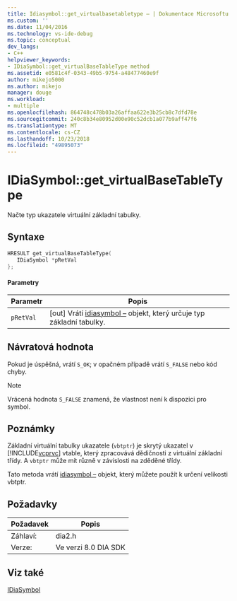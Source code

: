 ```yaml
---
title: Idiasymbol::get_virtualbasetabletype – | Dokumentace Microsoftu
ms.custom: ''
ms.date: 11/04/2016
ms.technology: vs-ide-debug
ms.topic: conceptual
dev_langs:
- C++
helpviewer_keywords:
- IDiaSymbol::get_virtualBaseTableType method
ms.assetid: e0581c4f-0343-49b5-9754-a48477460e9f
author: mikejo5000
ms.author: mikejo
manager: douge
ms.workload:
- multiple
ms.openlocfilehash: 864748c478b03a26affaa622e3b25cb8c7dfd78e
ms.sourcegitcommit: 240c8b34e80952d00e90c52dcb1a077b9aff47f6
ms.translationtype: MT
ms.contentlocale: cs-CZ
ms.lasthandoff: 10/23/2018
ms.locfileid: "49895073"
---
```

# <a name="idiasymbolgetvirtualbasetabletype"></a>IDiaSymbol::get_virtualBaseTableType
Načte typ ukazatele virtuální základní tabulky.  
  
## <a name="syntax"></a>Syntaxe  
  
```C++  
HRESULT get_virtualBaseTableType(  
   IDiaSymbol *pRetVal  
};  
```  
  
#### <a name="parameters"></a>Parametry  
  
|Parametr|Popis|  
|---------------|-----------------|  
|`pRetVal`|[out] Vrátí [idiasymbol –](../../debugger/debug-interface-access/idiasymbol.md) objekt, který určuje typ základní tabulky.|  
  
## <a name="return-value"></a>Návratová hodnota  
 Pokud je úspěšná, vrátí `S_OK`; v opačném případě vrátí `S_FALSE` nebo kód chyby.  
  
> [!NOTE]
>  Vrácená hodnota `S_FALSE` znamená, že vlastnost není k dispozici pro symbol.  
  
## <a name="remarks"></a>Poznámky  
 Základní virtuální tabulky ukazatele (`vbtptr`) je skrytý ukazatel v [!INCLUDE[vcprvc](../../code-quality/includes/vcprvc_md.md)] vtable, který zpracovává dědičnosti z virtuální základní třídy. A `vbtptr` může mít různě v závislosti na zděděné třídy.  
  
 Tato metoda vrátí [idiasymbol –](../../debugger/debug-interface-access/idiasymbol.md) objekt, který můžete použít k určení velikosti vbtptr.  
  
## <a name="requirements"></a>Požadavky  
  
|Požadavek|Popis|  
|-----------------|-----------------|  
|Záhlaví:|dia2.h|  
|Verze:|Ve verzi 8.0 DIA SDK|  
  
## <a name="see-also"></a>Viz také  
 [IDiaSymbol](../../debugger/debug-interface-access/idiasymbol.md)